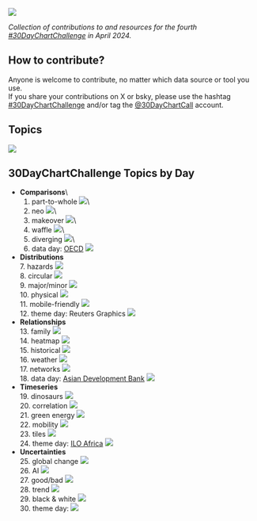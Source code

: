 ![](img/banner.png)

<p align="center">

<em>Collection of contributions to and resources for the fourth <a href="https://twitter.com/30DayChartChall">#30DayChartChallenge</a> in April 2024.</em>

</p>

## How to contribute?

Anyone is welcome to contribute, no matter which data source or tool you use.\
If you share your contributions on X or bsky, please use the hashtag [#30DayChartChallenge](https://twitter.com/search?q=%2330DayChartChallenge) and/or tag the [\@30DayChartCall](https://twitter.com/30DayChartChall) account.

## Topics

![](img/prompts.png)

## 30DayChartChallenge Topics by Day

-   **Comparisons**\
    1. part-to-whole ![](img/Day%201.png)\
    2. neo ![](img/Day%202.png)\
    3. makeover ![](img/Day%203.png)\
    4. waffle ![](img/Day%204.png)\
    5. diverging ![](img/Day%205.png)\
    6. data day: [OECD](data.oecd.org) ![](img/Day%206.png)
-   **Distributions**\
    7. hazards ![](img/Day%207.png)\
    8. circular ![](img/Day%208.png)\
    9. major/minor ![](img/Day%209.png)\
    10. physical ![](img/Day%2010.png)\
    11. mobile-friendly ![](img/Day%2011.png)\
    12. theme day: Reuters Graphics ![](img/Day%2012.png)
-   **Relationships**\
    13. family ![](img/Day%2013.png)\
    14. heatmap ![](img/Day%2014.png)\
    15. historical ![](img/Day%2015.png)\
    16. weather ![](img/Day%2016.png)\
    17. networks ![](img/Day%2017.png)\
    18. data day: [Asian Development Bank](data.adb.org) ![](img/Day%2018.png)
-   **Timeseries**\
    19. dinosaurs ![](img/Day%2019.png)\
    20. correlation ![](img/Day%2020.png)\
    21. green energy ![](img/Day%2021.png)\
    22. mobility ![](img/Day%2022.png)\
    23. tiles ![](img/Day%2023.png)\
    24. theme day: [ILO Africa](ilostat.ilo.org/data/africa/) ![](img/Day%2024.png)
-   **Uncertainties**\
    25. global change ![](img/Day%2025.png)\
    26. AI ![](img/Day%2026.png)\
    27. good/bad ![](img/Day%2027.png)\
    28. trend ![](img/Day%2028.png)\
    29. black & white ![](img/Day%2029.png)\
    30. theme day: ![](img/Day%2030.png)
